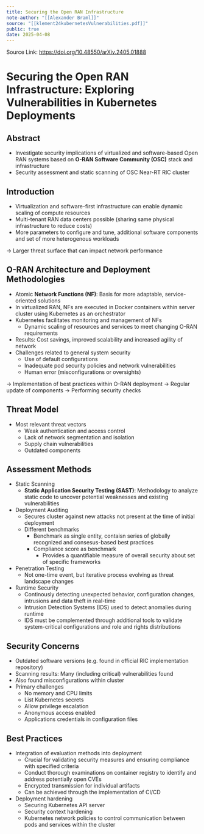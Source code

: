 ```yaml
---
title: Securing the Open RAN Infrastructure
note-author: "[[Alexander Braml]]"
source: "[[klement24kubernetesVulnerabilities.pdf]]"
public: true
date: 2025-04-08
---
```

Source Link: https://doi.org/10.48550/arXiv.2405.01888

# Securing the Open RAN Infrastructure: Exploring Vulnerabilities in Kubernetes Deployments

## Abstract

- Investigate security implications of virtualized and software-based Open RAN systems based on **O-RAN Software Community (OSC)** stack and infrastructure
- Security assessment and static scanning of OSC Near-RT RIC cluster

## Introduction

- Virtualization and software-first infrastructure can enable dynamic scaling of compute resources
- Multi-tenant RAN data centers possible (sharing same physical infrastructure to reduce costs)
- More parameters to configure and tune, additional software components and set of more heterogenous workloads

-> Larger threat surface that can impact network performance

## O-RAN Architecture and Deployment Methodologies

- Atomic **Network Functions (NF)**: Basis for more adaptable, service-oriented solutions
- In virtualized RAN, NFs are executed in Docker containers within server cluster using Kubernetes as an orchestrator
- Kubernetes facilitates monitoring and management of NFs
  - Dynamic scaling of resources and services to meet changing O-RAN requirements
- Results: Cost savings, improved scalability and increased agility of network
- Challenges related to general system security
  - Use of default configurations
  - Inadequate pod security policies and network vulnerabilities
  - Human error (misconfigurations or oversights)

-> Implementation of best practices within O-RAN deployment
-> Regular update of components
-> Performing security checks

## Threat Model

- Most relevant threat vectors
  - Weak authentication and access control
  - Lack of network segmentation and isolation
  - Supply chain vulnerabilities
  - Outdated components

## Assessment Methods

- Static Scanning
  - **Static Application Security Testing (SAST)**: Methodology to analyze static code to uncover potential weaknesses and existing vulnerabilities
- Deployment Auditing
  - Secures cluster against new attacks not present at the time of initial deployment
  - Different benchmarks
    - Benchmark as single entity, contaisn series of globally recognized and consesus-based best practices
    - Compliance score as benchmark
      - Provides a quantifiable measure of overall security about set of specific frameworks
- Penetration Testing
  - Not one-time event, but iterative process evolving as threat landscape changes
- Runtime Security
  - Continously detecting unexpected behavior, configuration changes, intrusions and data theft in real-time
  - Intrusion Detection Systems (IDS) used to detect anomalies during runtime
  - IDS must be complemented through additional tools to validate system-critical configurations and role and rights distributions

## Security Concerns

- Outdated software versions (e.g. found in official RIC implementation repository)
- Scanning results: Many (including critical) vulnerabilities found
- Also found misconfigurations within cluster
- Primary challenges
  - No memory and CPU limits
  - List Kubernetes secrets
  - Allow privilege escalation
  - Anonymous access enabled
  - Applications credentials in configuration files

## Best Practices

- Integration of evaluation methods into deployment
  - Crucial for validating security measures and ensuring compliance with specified criteria
  - Conduct thorough examinations on container registry to identify and address potentially open CVEs
  - Encrypted transmission for individual artifacts
  - Can be achieved through the implementation of CI/CD
- Deployment hardening
  - Securing Kubernetes API server
  - Security context hardening
  - Kubernetes network policies to control communication between pods and services within the cluster
